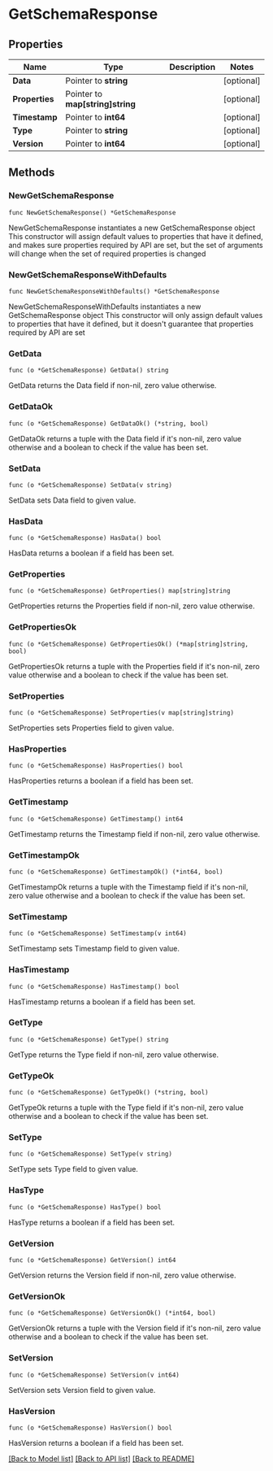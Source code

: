 # GetSchemaResponse

## Properties

Name | Type | Description | Notes
------------ | ------------- | ------------- | -------------
**Data** | Pointer to **string** |  | [optional] 
**Properties** | Pointer to **map[string]string** |  | [optional] 
**Timestamp** | Pointer to **int64** |  | [optional] 
**Type** | Pointer to **string** |  | [optional] 
**Version** | Pointer to **int64** |  | [optional] 

## Methods

### NewGetSchemaResponse

`func NewGetSchemaResponse() *GetSchemaResponse`

NewGetSchemaResponse instantiates a new GetSchemaResponse object
This constructor will assign default values to properties that have it defined,
and makes sure properties required by API are set, but the set of arguments
will change when the set of required properties is changed

### NewGetSchemaResponseWithDefaults

`func NewGetSchemaResponseWithDefaults() *GetSchemaResponse`

NewGetSchemaResponseWithDefaults instantiates a new GetSchemaResponse object
This constructor will only assign default values to properties that have it defined,
but it doesn't guarantee that properties required by API are set

### GetData

`func (o *GetSchemaResponse) GetData() string`

GetData returns the Data field if non-nil, zero value otherwise.

### GetDataOk

`func (o *GetSchemaResponse) GetDataOk() (*string, bool)`

GetDataOk returns a tuple with the Data field if it's non-nil, zero value otherwise
and a boolean to check if the value has been set.

### SetData

`func (o *GetSchemaResponse) SetData(v string)`

SetData sets Data field to given value.

### HasData

`func (o *GetSchemaResponse) HasData() bool`

HasData returns a boolean if a field has been set.

### GetProperties

`func (o *GetSchemaResponse) GetProperties() map[string]string`

GetProperties returns the Properties field if non-nil, zero value otherwise.

### GetPropertiesOk

`func (o *GetSchemaResponse) GetPropertiesOk() (*map[string]string, bool)`

GetPropertiesOk returns a tuple with the Properties field if it's non-nil, zero value otherwise
and a boolean to check if the value has been set.

### SetProperties

`func (o *GetSchemaResponse) SetProperties(v map[string]string)`

SetProperties sets Properties field to given value.

### HasProperties

`func (o *GetSchemaResponse) HasProperties() bool`

HasProperties returns a boolean if a field has been set.

### GetTimestamp

`func (o *GetSchemaResponse) GetTimestamp() int64`

GetTimestamp returns the Timestamp field if non-nil, zero value otherwise.

### GetTimestampOk

`func (o *GetSchemaResponse) GetTimestampOk() (*int64, bool)`

GetTimestampOk returns a tuple with the Timestamp field if it's non-nil, zero value otherwise
and a boolean to check if the value has been set.

### SetTimestamp

`func (o *GetSchemaResponse) SetTimestamp(v int64)`

SetTimestamp sets Timestamp field to given value.

### HasTimestamp

`func (o *GetSchemaResponse) HasTimestamp() bool`

HasTimestamp returns a boolean if a field has been set.

### GetType

`func (o *GetSchemaResponse) GetType() string`

GetType returns the Type field if non-nil, zero value otherwise.

### GetTypeOk

`func (o *GetSchemaResponse) GetTypeOk() (*string, bool)`

GetTypeOk returns a tuple with the Type field if it's non-nil, zero value otherwise
and a boolean to check if the value has been set.

### SetType

`func (o *GetSchemaResponse) SetType(v string)`

SetType sets Type field to given value.

### HasType

`func (o *GetSchemaResponse) HasType() bool`

HasType returns a boolean if a field has been set.

### GetVersion

`func (o *GetSchemaResponse) GetVersion() int64`

GetVersion returns the Version field if non-nil, zero value otherwise.

### GetVersionOk

`func (o *GetSchemaResponse) GetVersionOk() (*int64, bool)`

GetVersionOk returns a tuple with the Version field if it's non-nil, zero value otherwise
and a boolean to check if the value has been set.

### SetVersion

`func (o *GetSchemaResponse) SetVersion(v int64)`

SetVersion sets Version field to given value.

### HasVersion

`func (o *GetSchemaResponse) HasVersion() bool`

HasVersion returns a boolean if a field has been set.


[[Back to Model list]](../README.md#documentation-for-models) [[Back to API list]](../README.md#documentation-for-api-endpoints) [[Back to README]](../README.md)


